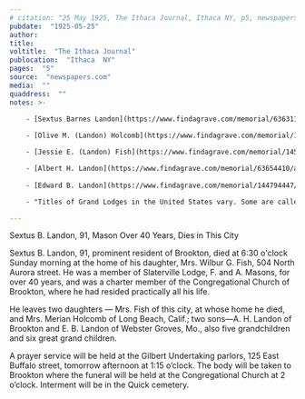 ```yaml
---
# citation: "25 May 1925, The Ithaca Journal, Ithaca NY, p5, newspapers.com."
pubdate:  "1925-05-25"
author: 
title: 
voltitle:  "The Ithaca Journal"
publocation:  "Ithaca  NY"
pages:  "5"
source:  "newspapers.com"
media:  ""
quaddress:  ""
notes: >-
    
    - [Sextus Barnes Landon](https://www.findagrave.com/memorial/63631163/sextus-barnes-landon) (20 Apr 1834 to 24 May 1925) married [Abigail (Keeler) Landon](https://www.findagrave.com/memorial/63631222/abigail-landon) (20 Oct 1836 to 30 Mar 1909) 

    - [Olive M. (Landon) Holcomb](https://www.findagrave.com/memorial/145615088/olive-m-holcomb) (06 Nov 1876 to 05 Nov 1963) married [Marion C. Holcomb](https://www.findagrave.com/memorial/100708086/marion-c-holcomb) (28 Apr 1876 to 11 Apr 1969). 

    - [Jessie E. (Landon) Fish](https://www.findagrave.com/memorial/145624471/jessie-e-fish) (08 June 1864 to 12 Mar 1930), married [Dr. Wilber George Fish](https://www.findagrave.com/memorial/145624303/wilber-george-fish) (21 Jan 1859 to 12 Apr 1939) of Ludlowville.  daughter of 

    - [Albert H. Landon](https://www.findagrave.com/memorial/63654410/albert-h-landon) (14 May 1856 to 27 Jun 1940).
    
    - [Edward B. Landon](https://www.findagrave.com/memorial/144794447/edward-b-landon) (15 Sep 1861 to 09 Apr 1926).

    - "Titles of Grand Lodges in the United States vary. Some are called A.F. & A.M., which means Ancient Free and Accepted Masons. The other most commonly used title is F. & A.M., or Free and Accepted Masons. ... The ancient craftsmen were very skilled, and their craft was considered to be indispensable to the welfare of both church and state. For this reason, they were not placed under the same restrictions of other workers - they were "free" to do their work, travel and live their lives in a manner which befitted their importance. In Medieval England, this freedom of movement was almost unheard. Most workers were under bond to the owners of the land on which they worked. We believe this freedom for the operative mason may date back as far as the year 946 in York. The word "accepted" also goes back to the time of the operative mason. During the latter years of the Middle ages, there were few educated men outside the monasteries of the church. Naturally, men wanted to become Freemasons to get the advantages the Craft had to offer. These men did not necessarily want to build buildings, they wanted to belong to the organization. These were "accepted" Masons rather than operative masons. This practice probably originated when some of the people for whom craftsmen were working asked to be admitted and the practice grew with time. This was a big boost to Masonry, because the secret techniques of building trades were becoming more widely known, the requirements of architecture were changing, and our operative membership was declining. By becoming "speculative," we grew rapidly. As time went on, there became more and more of the accepted members than there were operative members. Sometime in the late seventeenth century, we believe the accepted masons outnumbered the operative masons, and we became a speculative organization rather than operative one. The reason for this difference is that in England when Grand Lodges first started, there was a rivalry between two factions of Masons. One faction adopted the title "Ancient" and the other did not. This carried over to the United States where both titles are still in existence." ([mastermason.com](http://www.mastermason.com/wilmettepark/intro.html).) 

---
```


Sextus B. Landon, 91, Mason Over 40 Years, Dies in This City 

Sextus B. Landon, 91, prominent resident of Brookton, died at 6:30 o'clock Sunday morning at the home of his daughter, Mrs. Wilbur G. Fish, 504 North Aurora street. He was a member of Slaterville Lodge, F. and A. Masons, for over 40 years, and was a charter member of the Congregational Church of Brookton, where he had resided practically all his life. 

He leaves two daughters — Mrs. Fish of this city, at whose home he died, and Mrs. Merian Holcomb of Long Beach, Calif.; two sons—A. H. Landon of Brookton and E. B. Landon of Webster Groves, Mo., also five grandchildren and six great grand children. 

A prayer service will be held at the Gilbert Undertaking parlors, 125 East Buffalo street, tomorrow afternoon at 1:15 o’clock. The body will be taken to Brookton where the funeral will be held at the Congregational Church at 2 o’clock. Interment will be in the Quick cemetery.
